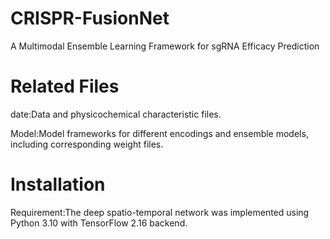 # CRISPR-FusionNet
A Multimodal Ensemble Learning Framework for sgRNA Efficacy Prediction
# Related Files
date:Data and physicochemical characteristic files.

Model:Model frameworks for different encodings and ensemble models, including corresponding weight files.
# Installation
Requirement:The deep spatio-temporal network was implemented using Python 3.10 with TensorFlow 2.16 backend. 
